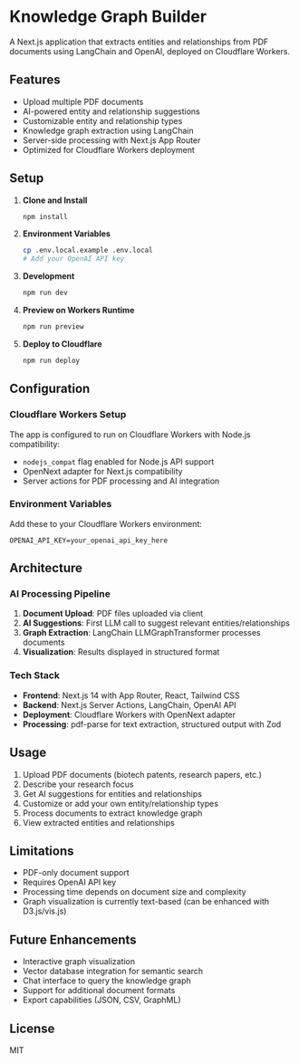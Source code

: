 # Knowledge Graph Builder

A Next.js application that extracts entities and relationships from PDF documents using LangChain and OpenAI, deployed on Cloudflare Workers.

## Features

- Upload multiple PDF documents
- AI-powered entity and relationship suggestions
- Customizable entity and relationship types
- Knowledge graph extraction using LangChain
- Server-side processing with Next.js App Router
- Optimized for Cloudflare Workers deployment

## Setup

1. **Clone and Install**
   ```bash
   npm install
   ```

2. **Environment Variables**
   ```bash
   cp .env.local.example .env.local
   # Add your OpenAI API key
   ```

3. **Development**
   ```bash
   npm run dev
   ```

4. **Preview on Workers Runtime**
   ```bash
   npm run preview
   ```

5. **Deploy to Cloudflare**
   ```bash
   npm run deploy
   ```

## Configuration

### Cloudflare Workers Setup

The app is configured to run on Cloudflare Workers with Node.js compatibility:

- `nodejs_compat` flag enabled for Node.js API support
- OpenNext adapter for Next.js compatibility
- Server actions for PDF processing and AI integration

### Environment Variables

Add these to your Cloudflare Workers environment:

```
OPENAI_API_KEY=your_openai_api_key_here
```

## Architecture

### AI Processing Pipeline

1. **Document Upload**: PDF files uploaded via client
2. **AI Suggestions**: First LLM call to suggest relevant entities/relationships
3. **Graph Extraction**: LangChain LLMGraphTransformer processes documents
4. **Visualization**: Results displayed in structured format

### Tech Stack

- **Frontend**: Next.js 14 with App Router, React, Tailwind CSS
- **Backend**: Next.js Server Actions, LangChain, OpenAI API
- **Deployment**: Cloudflare Workers with OpenNext adapter
- **Processing**: pdf-parse for text extraction, structured output with Zod

## Usage

1. Upload PDF documents (biotech patents, research papers, etc.)
2. Describe your research focus
3. Get AI suggestions for entities and relationships
4. Customize or add your own entity/relationship types
5. Process documents to extract knowledge graph
6. View extracted entities and relationships

## Limitations

- PDF-only document support
- Requires OpenAI API key
- Processing time depends on document size and complexity
- Graph visualization is currently text-based (can be enhanced with D3.js/vis.js)

## Future Enhancements

- Interactive graph visualization
- Vector database integration for semantic search
- Chat interface to query the knowledge graph
- Support for additional document formats
- Export capabilities (JSON, CSV, GraphML)

## License

MIT
